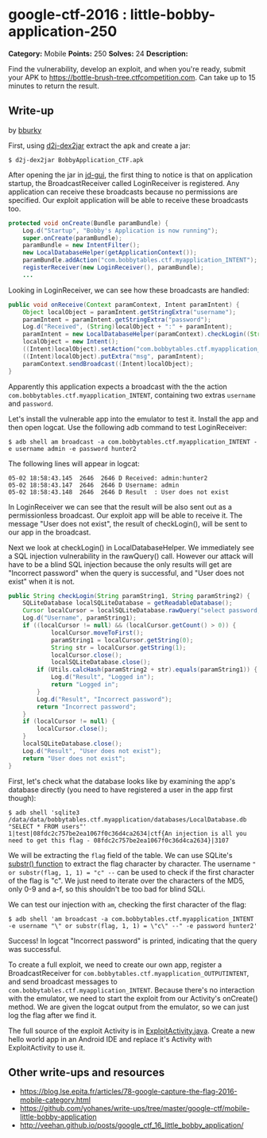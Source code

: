 # google-ctf-2016 : little-bobby-application-250

**Category:** Mobile
**Points:** 250
**Solves:** 24
**Description:**

Find the vulnerability, develop an exploit, and when you're ready, submit your APK to https://bottle-brush-tree.ctfcompetition.com. Can take up to 15 minutes to return the result.

## Write-up

by [bburky](https://github.com/bburky)

First, using [d2j-dex2jar](https://sourceforge.net/projects/dex2jar/) extract the apk and create a jar:

    $ d2j-dex2jar BobbyApplication_CTF.apk

After opening the jar in [jd-gui](http://jd.benow.ca/), the first thing to notice is that on application startup, the BroadcastReceiver called LoginReceiver is registered. Any application can receive these broadcasts because no permissions are specified. Our exploit application will be able to receive these broadcasts too.

```java
protected void onCreate(Bundle paramBundle) {
    Log.d("Startup", "Bobby's Application is now running");
    super.onCreate(paramBundle);
    paramBundle = new IntentFilter();
    new LocalDatabaseHelper(getApplicationContext());
    paramBundle.addAction("com.bobbytables.ctf.myapplication_INTENT");
    registerReceiver(new LoginReceiver(), paramBundle);
    ...
```

Looking in LoginReceiver, we can see how these broadcasts are handled:

```java
public void onReceive(Context paramContext, Intent paramIntent) {
    Object localObject = paramIntent.getStringExtra("username");
    paramIntent = paramIntent.getStringExtra("password");
    Log.d("Received", (String)localObject + ":" + paramIntent);
    paramIntent = new LocalDatabaseHelper(paramContext).checkLogin((String)localObject, paramIntent);
    localObject = new Intent();
    ((Intent)localObject).setAction("com.bobbytables.ctf.myapplication_OUTPUTINTENT");
    ((Intent)localObject).putExtra("msg", paramIntent);
    paramContext.sendBroadcast((Intent)localObject);
}
```

Apparently this application expects a broadcast with the the action `com.bobbytables.ctf.myapplication_INTENT`, containing two extras `username` and `password`.

Let's install the vulnerable app into the emulator to test it. Install the app and then open logcat. Use the following adb command to test LoginReceiver:

    $ adb shell am broadcast -a com.bobbytables.ctf.myapplication_INTENT -e username admin -e password hunter2

The following lines will appear in logcat:

    05-02 18:58:43.145  2646  2646 D Received: admin:hunter2
    05-02 18:58:43.147  2646  2646 D Username: admin
    05-02 18:58:43.148  2646  2646 D Result  : User does not exist

In LoginReceiver we can see that the result will be also sent out as a permissionless broadcast. Our exploit app will be able to receive it. The message "User does not exist", the result of checkLogin(), will be sent to our app in the broadcast.

Next we look at checkLogin() in LocalDatabaseHelper. We immediately see a SQL injection vulnerability in the rawQuery() call. However our attack will have to be a blind SQL injection because the only results will get are "Incorrect password" when the query is successful, and "User does not exist" when it is not.

```java
public String checkLogin(String paramString1, String paramString2) {
    SQLiteDatabase localSQLiteDatabase = getReadableDatabase();
    Cursor localCursor = localSQLiteDatabase.rawQuery("select password,salt from users where username = \"" + paramString1 + "\"", null);
    Log.d("Username", paramString1);
    if ((localCursor != null) && (localCursor.getCount() > 0)) {
            localCursor.moveToFirst();
            paramString1 = localCursor.getString(0);
            String str = localCursor.getString(1);
            localCursor.close();
            localSQLiteDatabase.close();
        if (Utils.calcHash(paramString2 + str).equals(paramString1)) {
            Log.d("Result", "Logged in");
            return "Logged in";
        }
        Log.d("Result", "Incorrect password");
        return "Incorrect password";
    }
    if (localCursor != null) {
        localCursor.close();
    }
    localSQLiteDatabase.close();
    Log.d("Result", "User does not exist");
    return "User does not exist";
}
```

First, let's check what the database looks like by examining the app's database directly (you need to have registered a user in the app first though):

    $ adb shell 'sqlite3 /data/data/bobbytables.ctf.myapplication/databases/LocalDatabase.db "SELECT * FROM users"'
    1|test|08fdc2c757be2ea1067f0c36d4ca2634|ctf{An injection is all you need to get this flag - 08fdc2c757be2ea1067f0c36d4ca2634}|3107

We will be extracting the `flag` field of the table. We can use SQLite's [substr() function](https://www.sqlite.org/lang_corefunc.html) to extract the flag character by character. The username `" or substr(flag, 1, 1) = "c" --` can be used to check if the first character of the flag is "c". We just need to iterate over the characters of the MD5, only 0-9 and a-f, so this shouldn't be too bad for blind SQLi.

We can test our injection with `am`, checking the first character of the flag:

    $ adb shell 'am broadcast -a com.bobbytables.ctf.myapplication_INTENT -e username "\" or substr(flag, 1, 1) = \"c\" --" -e password hunter2'

Success! In logcat "Incorrect password" is printed, indicating that the query was successful.

To create a full exploit, we need to create our own app, register a BroadcastReceiver for `com.bobbytables.ctf.myapplication_OUTPUTINTENT`, and send broadcast messages to `com.bobbytables.ctf.myapplication_INTENT`. Because there's no interaction with the emulator, we need to start the exploit from our Activity's onCreate() method. We are given the logcat output from the emulator, so we can just log the flag after we find it.

The full source of the exploit Activity is in [ExploitActivity.java](ExploitActivity.java). Create a new hello world app in an Android IDE and replace it's Activity with ExploitActivity to use it.

## Other write-ups and resources

* <https://blog.lse.epita.fr/articles/78-google-capture-the-flag-2016-mobile-category.html>
* https://github.com/yohanes/write-ups/tree/master/google-ctf/mobile-little-bobby-application
* http://veehan.github.io/posts/google_ctf_16_little_bobby_application/
